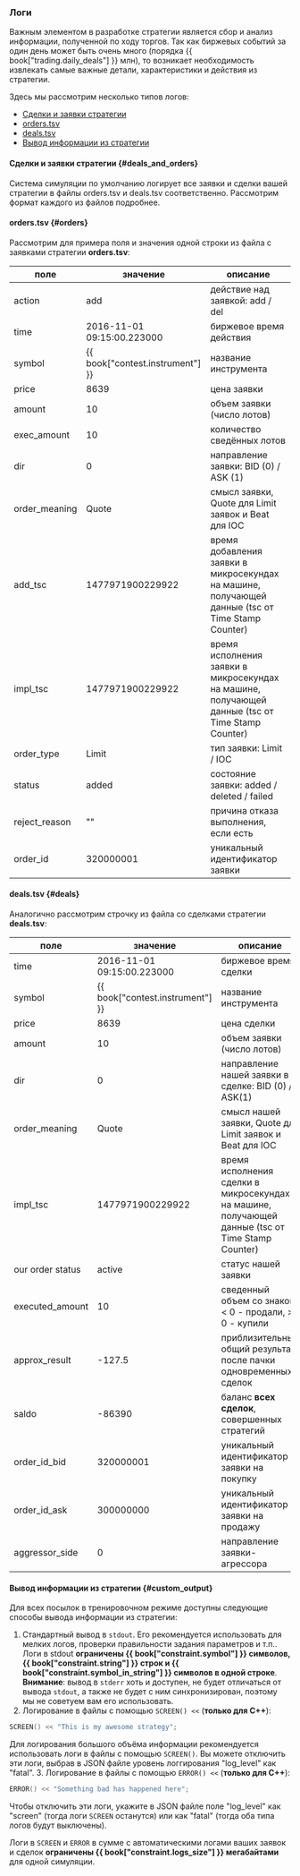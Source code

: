 ### Логи

Важным элементом в разработке стратегии является сбор и анализ информации, полученной по ходу торгов.
Так как биржевых событий за один день может быть очень много (порядка {{ book["trading.daily_deals"] }} млн), то возникает необходимость извлекать самые важные детали, характеристики и действия из стратегии.

Здесь мы рассмотрим несколько типов логов:

- [Сделки и заявки стратегии](#deals_and_orders)
- [orders.tsv](#orders)
- [deals.tsv](#deals)
- [Вывод информации из стратегии](#custom_output)

#### Сделки и заявки стратегии {#deals_and_orders}

Система симуляции по умолчанию логирует все заявки и сделки вашей стратегии в файлы orders.tsv и deals.tsv соответственно.
Рассмотрим формат каждого из файлов подробнее.

#### orders.tsv {#orders}

Рассмотрим для примера поля и значения одной строки из файла с заявками стратегии **orders.tsv**:

| поле | значение | описание |
| --- | --- | --- |
| action | add | действие над заявкой: add / del |
| time | 2016-11-01 09:15:00.223000 | биржевое время действия |
| symbol | {{ book["contest.instrument"] }} | название инструмента |
| price | 8639 | цена заявки |
| amount | 10 | объем заявки (число лотов) |
| exec_amount | 10 | количество сведённых лотов |
| dir | 0 | направление заявки: BID (0) / ASK (1) |
| order_meaning | Quote | смысл заявки, Quote для Limit заявок и Beat для IOC |
| add_tsc | 1477971900229922 | время добавления заявки в микросекундах на машине, получающей данные (tsc от Time Stamp Counter) |
| impl_tsc | 1477971900229922 | время исполнения заявки в микросекундах на машине, получающей данные (tsc от Time Stamp Counter) |
| order_type | Limit | тип заявки: Limit / IOC |
| status | added | состояние заявки: added / deleted / failed |
| reject_reason | "" | причина отказа выполнения, если есть |
| order_id | 320000001 | уникальный идентификатор заявки |

#### deals.tsv {#deals}

Аналогично рассмотрим строчку из файла со сделками стратегии **deals.tsv**:

| поле | значение | описание |
| --- | --- | --- |
| time | 2016-11-01 09:15:00.223000 | биржевое время сделки |
| symbol | {{ book["contest.instrument"] }} | название инструмента |
| price | 8639 | цена сделки |
| amount | 10 | объем заявки (число лотов) |
| dir | 0 | направление нашей заявки в сделке: BID (0) / ASK(1) |
| order_meaning | Quote | смысл нашей заявки, Quote для Limit заявок и Beat для IOC |
| impl_tsc | 1477971900229922 | время исполнения сделки в микросекундах на машине, получающей данные (tsc от Time Stamp Counter) |
| our order status | active | статус нашей заявки |
| executed_amount | 10 | сведенный объем со знаком: < 0 - продали, > 0 - купили |
| approx_result | -127.5 | приблизительный общий результат после пачки одновременных сделок |
| saldo | -86390 | баланс **всех сделок**, совершенных стратегий |
| order_id_bid | 320000001 | уникальный идентификатор заявки на покупку |
| order_id_ask | 300000000 | уникальный идентификатор заявки на продажу |
| aggressor_side | 0 | направление заявки-агрессора |

#### Вывод информации из стратегии {#custom_output}

Для всех посылок в тренировочном режиме доступны следующие способы вывода информации из стратегии:

1. Стандартный вывод в `stdout`.
  Его рекомендуется использовать для мелких логов, проверки правильности задания параметров и т.п..
  Логи в stdout **ограничены {{ book["constraint.symbol"] }} символов, {{ book["constraint.string"] }} строк и {{ book["constraint.symbol_in_string"] }} символов в одной строке**.
  **Внимание**: вывод в `stderr` хоть и доступен, не будет отличаться от вывода `stdout`, а также не будет с ним синхронизирован, поэтому мы не советуем вам его использовать.
2. Логирование в файлы с помощью `SCREEN() <<` (**только для C++**):

  ```c++
  SCREEN() << "This is my awesome strategy";
  ```

  Для логирования большого объёма информации рекомендуется использовать логи в файлы с помощью `SCREEN()`.
  Вы можете отключить эти логи, выбрав в JSON файле уровень логгирования "log_level" как "fatal".
3. Логирование в файлы с помощью `ERROR() <<` (**только для C++**):

  ```c++
  ERROR() << "Something bad has happened here";
  ```

  Чтобы отключить эти логи, укажите в JSON файле поле "log_level" как "screen" (тогда логи `SCREEN` останутся) или как "fatal" (тогда оба типа логов будут выключены).

  Логи в `SCREEN` и `ERROR` в сумме с автоматическими логами ваших заявок и сделок **ограничены {{ book["constraint.logs_size"] }} мегабайтами** для одной симуляции.
